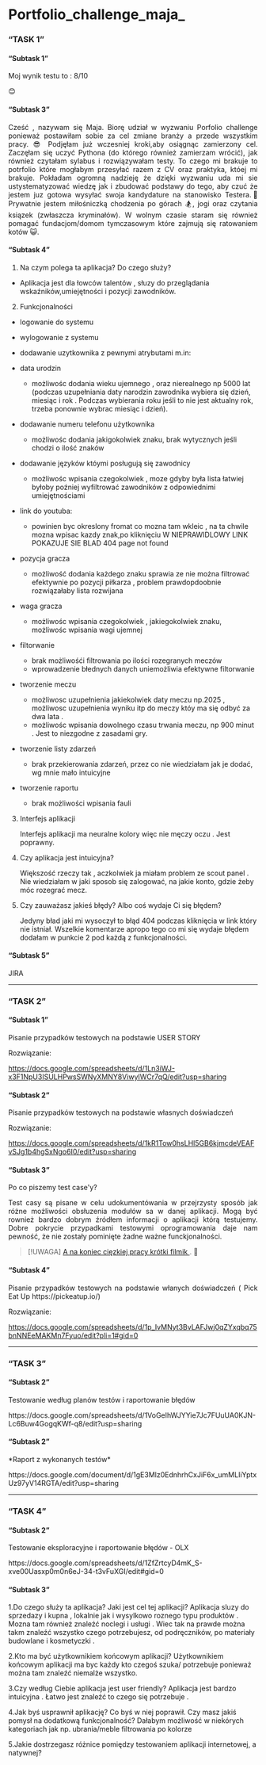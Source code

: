 # Portfolio_challenge_maja_

### “TASK 1”

#### “Subtask 1”
<p align="justify"> Moj wynik testu to : 8/10 </p> 😊

#### “Subtask 3”
<p align="justify"> Cześć , nazywam się Maja. Biorę udział w  wyzwaniu Porfolio challenge ponieważ postawiłam sobie za cel zmiane branży a przede wszystkim pracy. 😎 Podjęłam już wczesniej kroki,aby osiągnąc zamierzony cel. Zaczęłam się uczyć  Pythona (do którego również zamierzam wrócić), jak również czytałam sylabus i rozwiązywałam testy. To czego mi brakuje to  potrfolio które mogłabym przesyłać razem z CV oraz praktyka, któej mi brakuje. Pokładam ogromną nadzieję że dzięki wyzwaniu uda mi sie ustystematyzować wiedzę jak i zbudować podstawy do tego, aby czuć że jestem juz gotowa wysyłać swoja kandydature na stanowisko Testera.🙌 Prywatnie jestem miłośniczką chodzenia po górach 🏂, jogi oraz czytania ksiązek (zwłaszcza kryminałów). W wolnym czasie staram się również pomagać fundacjom/domom tymczasowym które zajmują się ratowaniem kotów 😺. </p>

#### “Subtask 4”
<p align="justify">

1. Na czym polega ta aplikacja? Do czego służy?

* Aplikacja jest dla łowców talentów , słuzy do przeglądania wskaźników,umiejętności i pozycji zawodników.

2. Funkcjonalności

* logowanie do systemu
  
* wylogowanie z systemu
  
* dodawanie uzytkownika z pewnymi atrybutami m.in: 
  
* data urodzin 
   * możliwośc dodania wieku ujemnego , oraz nierealnego np 5000 lat (podczas uzupełniania daty narodzin zawodnika wybiera się dzień, miesiąc i rok . Podczas wybierania roku jeśli to nie jest aktualny rok, trzeba ponownie wybrac miesiąc i dzień).
  
* dodawanie numeru telefonu użytkownika
   * możliwośc dodania jakigokolwiek znaku, brak wytycznych jeśli chodzi o ilość znaków
  
* dodawanie języków któymi posługują się zawodnicy
   * możliwośc wpisania czegokolwiek , moze gdyby była lista łatwiej byłoby poźniej wyfiltrować zawodników z odpowiednimi umiejętnościami
  
* link do youtuba:
   * powinien byc okreslony fromat co mozna tam wkleic , na ta chwile mozna wpisac kazdy znak,po kliknięciu W NIEPRAWIDLOWY LINK POKAZUJE SIE BLAD 404 page not found
* pozycja gracza
   * możliwość dodania każdego znaku sprawia ze nie można filtrować efektywnie po pozycji piłkarza , problem prawdopdoobnie rozwiązałaby lista rozwijana
* waga gracza
   * możliwośc wpisania czegokolwiek , jakiegokolwiek znaku, możliwośc wpisania wagi ujemnej 
  
* filtorwanie
   * brak możliwośći filtrowania po ilości rozegranych meczów
   * wprowadzenie błednych danych uniemożliwia efektywne filtorwanie 
  
* tworzenie meczu
   * możliwosc uzupełnienia jakiekolwiek daty meczu np.2025 , możliwosc uzupełnienia wyniku itp do meczy któy ma się odbyć za dwa lata .
   * możliwośc wpisania dowolnego czasu trwania meczu, np 900 minut . Jest to niezgodne z zasadami gry.
  
* tworzenie listy zdarzeń
   * brak przekierowania zdarzeń, przez co nie wiedziałam jak je dodać, wg mnie mało intuicyjne
  
* tworzenie raportu
   * brak możliwości wpisania fauli
 
3. Interfejs aplikacji
  
    Interfejs aplikacji ma neuralne kolory więc nie męczy oczu . Jest poprawny.
  
4. Czy aplikacja jest intuicyjna?
  
    Większość rzeczy tak , aczkolwiek ja miałam problem ze scout panel . Nie wiedziałam w jaki sposob się zalogować, na jakie konto, gdzie żeby móc rozegrać mecz.
  
5. Czy zauważasz jakieś błędy? Albo coś wydaje Ci się błędem?
  
    Jedyny bład jaki mi wysoczył to błąd 404 podczas kliknięcia w link który nie istniał. Wszelkie komentarze apropo tego co mi się wydaje błędem dodałam w punkcie 2 pod każdą z funkcjonalności.
    
  
  </p>
  
  #### “Subtask 5”
  JIRA


----------------------------------------


### “TASK 2”  


#### “Subtask 1”
<p align="justify"> Pisanie przypadków testowych na podstawie USER STORY </p>
Rozwiązanie:  

https://docs.google.com/spreadsheets/d/1Ln3iWJ-x3F1NpU3ISULHPwsSWNyXMNY8ViwyIWCr7qQ/edit?usp=sharing

#### “Subtask 2”
<p align="justify"> Pisanie przypadków testowych na podstawie własnych doświadczeń </p>
Rozwiązanie:  

https://docs.google.com/spreadsheets/d/1kR1Tow0hsLHl5GB6kjmcdeVEAFvSJg1b4hgSxNgo6I0/edit?usp=sharing

#### “Subtask 3”
<p align="justify">Po co piszemy test case'y? </p>

<p align="justify">
Test casy są pisane w celu udokumentówania w przejrzysty sposób jak różne możliwości obsłuzenia modułów sa w danej aplikacji. 
Mogą być rownież bardzo dobrym źródłem informacji o aplikacji którą testujemy.
Dobre pokrycie przypadkami testowymi oprogramowania daje nam pewność, że nie zostały pominięte żadne ważne funckjonalności.  
</p>  

> [!UWAGA]
> [A na koniec cięzkiej pracy krótki filmik  ](https://youtu.be/OO3FANjwKHY).  🤣


#### “Subtask 4”
<p align="justify">Pisanie przypadków testowych na podstawie włanych doświadczeń ( Pick Eat Up https://pickeatup.io/) </p>
Rozwiązanie:  


https://docs.google.com/spreadsheets/d/1p_IvMNyt3BvLAFJwj0qZYxqbq75bnNNEeMAKMn7Fyuo/edit?pli=1#gid=0


----------------------------------------

### “TASK 3”  
#### “Subtask 2”
<p align="justify"> Testowanie według planów testów i raportowanie błędów </p>
https://docs.google.com/spreadsheets/d/1VoGeIhWJYYie7Jc7FUuUA0KJN-Lc6Buw4GogqKWf-q8/edit?usp=sharing

#### “Subtask 2”
<p align="justify"> *Raport z wykonanych testów* </p>
https://docs.google.com/document/d/1gE3Mlz0EdnhrhCxJiF6x_umMLIiYptxUz97yV14RGTA/edit?usp=sharing


----------------------------------------

### “TASK 4”  
#### “Subtask 2”
<p align="justify"> Testowanie eksploracyjne i raportowanie błędów - OLX </p>
https://docs.google.com/spreadsheets/d/1ZfZrtcyD4mK_S-xve00Uasxp0m0n6eJ-34-t3vFuXGI/edit#gid=0

#### “Subtask 3”

1.Do czego służy ta aplikacja? Jaki jest cel tej aplikacji?
  Aplikacja sluzy do sprzedazy i kupna , lokalnie jak i wysylkowo roznego typu produktów . Mozna tam również znaleźć noclegi i usługi . Wiec tak na prawde można takm znaleźć wszystko czego potrzebujesz, od podręczników, po materiały budowlane i kosmetyczki .

2.Kto ma być użytkownikiem końcowym aplikacji?
  Użytkownikiem końcowym aplikacji ma byc każdy kto czegoś szuka/ potrzebuje ponieważ można tam znaleźć niemalże wszystko.
  
3.Czy według Ciebie aplikacja jest user friendly? 
  Aplikacja jest bardzo intuicyjna . Łatwo jest znaleźć to czego się potrzebuje . 

4.Jak byś usprawnił aplikację? Co byś w niej poprawił. Czy masz jakiś pomysł na dodatkową funkcjonalność? 
  Dałabym możliwość w niekórych kategoriach jak np. ubrania/meble filtrowania po kolorze 
  
5.Jakie dostrzegasz różnice pomiędzy testowaniem aplikacji internetowej, a natywnej? 

















